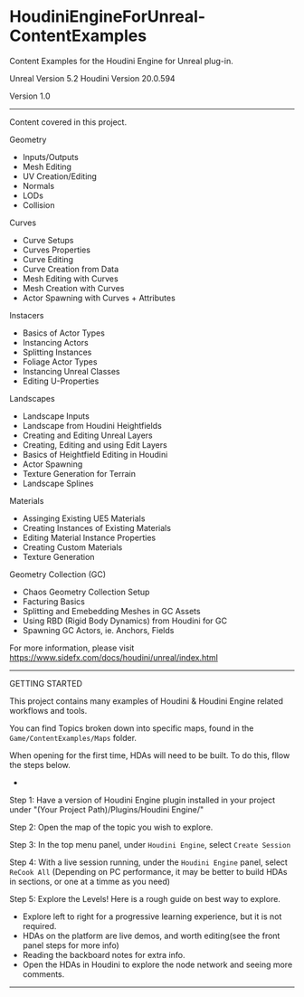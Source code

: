# HoudiniEngineForUnreal-ContentExamples
Content Examples for the Houdini Engine for Unreal plug-in.

Unreal Version 5.2
Houdini Version 20.0.594

Version 1.0

--------------------------------------------

Content covered in this project.

Geometry
 - Inputs/Outputs
 - Mesh Editing
 - UV Creation/Editing
 - Normals
 - LODs
 - Collision

Curves
 - Curve Setups
 - Curves Properties
 - Curve Editing
 - Curve Creation from Data
 - Mesh Editing with Curves
 - Mesh Creation with Curves
 - Actor Spawning with Curves + Attributes

Instacers
 - Basics of Actor Types
 - Instancing Actors
 - Splitting Instances
 - Foliage Actor Types
 - Instancing Unreal Classes
 - Editing U-Properties

Landscapes
 - Landscape Inputs
 - Landscape from Houdini Heightfields
 - Creating and Editing Unreal Layers
 - Creating, Editing and using Edit Layers
 - Basics of Heightfield Editing in Houdini
 - Actor Spawning
 - Texture Generation for Terrain
 - Landscape Splines

Materials
 - Assinging Existing UE5 Materials
 - Creating Instances of Existing Materials
 - Editing Material Instance Properties
 - Creating Custom Materials
 - Texture Generation

Geometry Collection (GC)
 - Chaos Geometry Collection Setup
 - Facturing Basics
 - Splitting and Emebedding Meshes in GC Assets
 - Using RBD (Rigid Body Dynamics) from Houdini for GC
 - Spawning GC Actors, ie. Anchors, Fields

For more information, please visit https://www.sidefx.com/docs/houdini/unreal/index.html

--------------------------------------------

GETTING STARTED

This project contains many examples of Houdini & Houdini Engine related workflows and tools.

You can find Topics broken down into specific maps, found in the `Game/ContentExamples/Maps` folder. 

When opening for the first time, HDAs will need to be built. To do this, fllow the steps below.

-

Step 1:
Have a version of Houdini Engine plugin installed in your project under
"(Your Project Path)/Plugins/Houdini Engine/"

Step 2:
Open the map of the topic you wish to explore.

Step 3:
In the top menu panel, under `Houdini Engine`, select `Create Session`

Step 4:
With a live session running, under the `Houdini Engine` panel, select `ReCook All`
(Depending on PC performance, it may be better to build HDAs in sections, or one at a timme as you need)

Step 5:
Explore the Levels! Here is a rough guide on best way to explore.
 - Explore left to right for a progressive learning experience, but it is not required.
 - HDAs on the platform are live demos, and worth editing(see the front panel steps for more info)
 - Reading the backboard notes for extra info.
 - Open the HDAs in Houdini to explore the node network and seeing more comments.

--------------------------------------------




